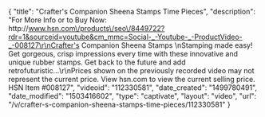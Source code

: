 {
    "title": "Crafter's Companion Sheena Stamps  Time Pieces",
    "description": "For More Info or to Buy Now: http:\/\/www.hsn.com\/products\/seo\/8449722?rdr=1&sourceid=youtube&cm_mmc=Social-_-Youtube-_-ProductVideo-_-008127\r\nCrafter's Companion Sheena Stamps \nStamping made easy! Get gorgeous, crisp impressions every time with these innovative and unique rubber stamps. Get back to the future and add retrofuturistic...\r\nPrices shown on the previously recorded video may not represent the current price.  View hsn.com to view the current selling price. HSN Item #008127",
    "videoid": "112330581",
    "date_created": "1499780491",
    "date_modified": "1503416602",
    "type": "captivate",
    "layout": "video",
    "url": "\/v\/crafter-s-companion-sheena-stamps-time-pieces\/112330581"
}